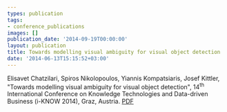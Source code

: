 ```yaml
---
types: publication
tags:
- conference_publications
images: []
publication_date: '2014-09-19T00:00:00'
layout: publication
title: Towards modelling visual ambiguity for visual object detection
date: '2014-06-13T15:15:52+03:00'
---
```

Elisavet Chatzilari, Spiros Nikolopoulos, Yiannis Kompatsiaris, Josef Kittler, "Towards modelling visual ambiguity for visual object detection", 14<sup>th</sup> International Conference on Knowledge Technologies and Data-driven Business (i-KNOW 2014), Graz, Austria. <a href="/files/Chatzilari_iKNOW_PersonalCopy.pdf">PDF</a>
